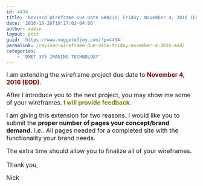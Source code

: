 ```yaml
---
id: 4434
title: 'Revised Wireframe Due Date &#8211; Friday, November 4, 2016 (EOD)'
date: '2016-10-26T19:17:02-04:00'
author: admin
layout: post
guid: 'https://www.nuggetofjoy.com/?p=4434'
permalink: /revised-wireframe-due-date-friday-november-4-2016-eod/
categories:
    - 'DMET 375 IMAGING TECHNOLOGY'
---
```


<span style="font-size: 12pt;">I am extending the wireframe project due date to <span style="color: #800000;">**November 4, 2016 (EOD)**</span>.</span>

<span style="font-size: 12pt;">After I introduce you to the next project, you may show me some of your wireframes.**<span style="color: #808000;"> I will provide feedback</span>**.</span>

<span style="font-size: 12pt;">I am giving this extension for two reasons. I would like you to submit the **proper number of pages your concept/brand demand.** i.e.. All pages needed for a completed site with the functionality your brand needs. </span>

<span style="font-size: 12pt;">The extra time should allow you to finalize all of your wireframes.  
</span>  
<span style="font-size: 12pt;">Thank you,</span>

<span style="font-size: 12pt;">Nick</span>